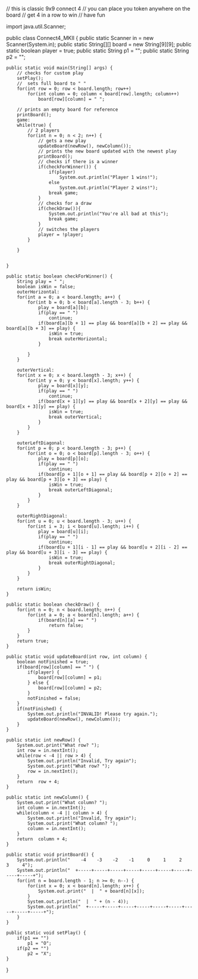 // this is classic 9x9 connect 4
// you can place you token anywhere on the board
// get 4 in a row to win
// have fun

import java.util.Scanner;

public class Connect4_MKII {
	public static Scanner in = new Scanner(System.in);
	public static String[][] board = new String[9][9];
	public static boolean player = true;
	public static String p1 = "";
	public static String p2 = "";

	public static void main(String[] args) {
		// checks for custom play
		setPlay();
		//  sets full board to " "
		for(int row = 0; row < board.length; row++)
			for(int column = 0; column < board[row].length; column++)
				board[row][column] = " ";
		
		// prints an empty board for reference
		printBoard();
		game:
		while(true) {
			// 2 players
			for(int n = 0; n < 2; n++) {
				// gets a new play
				updateBoard(newRow(), newColumn());
				// prints the new board updated with the newest play
				printBoard();
				// checks if there is a winner
				if(checkForWinner()) {
					if(player)
						System.out.println("Player 1 wins!");
					else
						System.out.println("Player 2 wins!");
					break game;
				}
				// checks for a draw
				if(checkDraw()){
	                System.out.println("You're all bad at this");
	                break game;
	            }
				// switches the players
				player = !player;
			}
			
		}
		
		
	}
	
	public static boolean checkForWinner() {
        String play = " ";
        boolean isWin = false;
        outerHorizontal:
        for(int a = 0; a < board.length; a++) {
            for(int b = 0; b < board[a].length - 3; b++) {
                play = board[a][b];
                if(play == " ")
                    continue;
                if(board[a][b + 1] == play && board[a][b + 2] == play && board[a][b + 3] == play) {
                    isWin = true;
                    break outerHorizontal;
                }
                    
            }
        }

        outerVertical:
        for(int x = 0; x < board.length - 3; x++) {
            for(int y = 0; y < board[x].length; y++) {
                play = board[x][y];
                if(play == " ")
                    continue;
                if(board[x + 1][y] == play && board[x + 2][y] == play && board[x + 3][y] == play) {
                    isWin = true;
                    break outerVertical;
                }
            }
        }

        outerLeftDiagonal:
        for(int p = 0; p < board.length - 3; p++) {
            for(int o = 0; o < board[p].length - 3; o++) {
                play = board[p][o];
                if(play == " ")
                    continue;
                if(board[p + 1][o + 1] == play && board[p + 2][o + 2] == play && board[p + 3][o + 3] == play) {
                    isWin = true;
                    break outerLeftDiagonal;
                }
            }
        }

        outerRightDiagonal:
        for(int u = 0; u < board.length - 3; u++) {
            for(int i = 3; i < board[u].length; i++) {
                play = board[u][i];
                if(play == " ")
                    continue;
                if(board[u + 1][i - 1] == play && board[u + 2][i - 2] == play && board[u + 3][i - 3] == play) {
                    isWin = true;
                    break outerRightDiagonal;
                }
            }
        }

        return isWin;
    }

	public static boolean checkDraw() {
        for(int n = 0; n < board.length; n++) {
            for(int a = 0; a < board[n].length; a++) {
                if(board[n][a] == " ")
                    return false;
            }
        }
        return true;
    }

	public static void updateBoard(int row, int column) {
		boolean notFinished = true;
		if(board[row][column] == " ") {
			if(player) {
				board[row][column] = p1;
			} else {
				board[row][column] = p2;
			}
			notFinished = false;
		}
		if(notFinished) {
			System.out.println("INVALID! Please try again.");
            updateBoard(newRow(), newColumn());
		}
	}
	
	public static int newRow() {
		System.out.print("What row? ");
		int row = in.nextInt();
		while(row < -4 || row > 4) {
			System.out.println("Invalid, Try again");
			System.out.print("What row? ");
			row = in.nextInt();
		}
		return  row + 4;
	}
	
	public static int newColumn() {
		System.out.print("What column? ");
		int column = in.nextInt();
		while(column < -4 || column > 4) {
			System.out.println("Invalid, Try again");
			System.out.print("What column? ");
			column = in.nextInt();
		}
		return  column + 4;
	}

	public static void printBoard() {
		System.out.println("    -4    -3    -2    -1     0     1     2     3     4");
		System.out.println("  +-----+-----+-----+-----+-----+-----+-----+-----+-----+");
        for(int n = board.length - 1; n >= 0; n--) {
            for(int x = 0; x < board[n].length; x++) {
                System.out.print("  |  " + board[n][x]);
            }
            System.out.println("  |  " + (n - 4));
            System.out.println("  +-----+-----+-----+-----+-----+-----+-----+-----+-----+");
        }
	}

	public static void setPlay() {
		if(p1 == "")
			p1 = "O";
		if(p2 == "")
			p2 = "X";
	}
}

